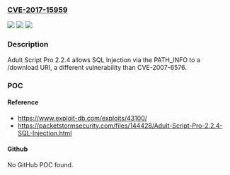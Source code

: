 ### [CVE-2017-15959](https://cve.mitre.org/cgi-bin/cvename.cgi?name=CVE-2017-15959)
![](https://img.shields.io/static/v1?label=Product&message=n%2Fa&color=blue)
![](https://img.shields.io/static/v1?label=Version&message=n%2Fa&color=blue)
![](https://img.shields.io/static/v1?label=Vulnerability&message=n%2Fa&color=brighgreen)

### Description

Adult Script Pro 2.2.4 allows SQL Injection via the PATH_INFO to a /download URI, a different vulnerability than CVE-2007-6576.

### POC

#### Reference
- https://www.exploit-db.com/exploits/43100/
- https://packetstormsecurity.com/files/144428/Adult-Script-Pro-2.2.4-SQL-Injection.html

#### Github
No GitHub POC found.

